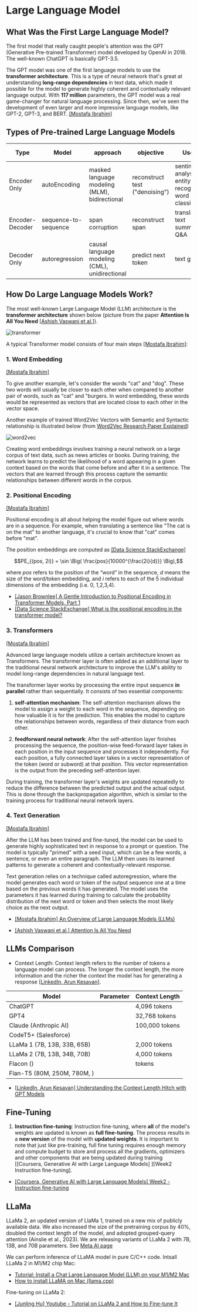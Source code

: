 
# Large Language Model

## What Was the First Large Language Model?

The first model that really caught people's attention was the GPT (Generative Pre-trained Transformer) model developed by OpenAI in 2018. The well-known ChatGPT is basically GPT-3.5.

The GPT model was one of the first language models to use the **transformer architecture**. This is a type of neural network that's great at understanding **long-range dependencies** in text data, which made it possible for the model to generate highly coherent and contextually relevant language output. With **117 million** parameters, the GPT model was a real game-changer for natural language processing.
Since then, we've seen the development of even larger and more impressive language models, like GPT-2, GPT-3, and BERT. [[Mostafa Ibrahim]][An Overview of Large Language Models (LLMs)]

## Types of Pre-trained Large Language Models

| Type | Model  | approach | objective | Use Case |  Model Example |
| --- | --- | --- | --- | --- | --- |
| Encoder Only | autoEncoding | masked language modeling (MLM), bidirectional | reconstruct test ("denoising")| sentiment analysis, name entity recognition, word classification | BERT, ROBERTA |
| Encoder-Decoder | sequence-to-sequence | span corruption | reconstruct span | translation, text summarization, Q&A | T5, BART |
| Decoder Only | autoregression | causal language modeling (CML), unidirectional  | predict next token | text generation | GPT, BLOOM | 



## How Do Large Language Models Work?

The most well-known Large Language Model (LLM) architecture is the **transformer architecture** shown below (picture from the paper **Attention Is All You Need** [[Ashish Vaswani et al.]][Attention Is All You Need]). 

![transformer](images/transformer.png)

A typical Transformer model consists of four main steps [[Mostafa Ibrahim]][An Overview of Large Language Models (LLMs)]:

### 1. Word Embedding 

[[Mostafa Ibrahim]][An Overview of Large Language Models (LLMs)]

To give another example, let's consider the words "cat" and "dog". These two words will usually be closer to each other when compared to another pair of words, such as "cat" and "burgers. In word embedding, these words would be represented as vectors that are located close to each other in the vector space. 

Another example of trained Word2Vec Vectors with Semantic and Syntactic relationship is illustrated below (from [Word2Vec Research Paper Explained](https://towardsdatascience.com/word2vec-research-paper-explained-205cb7eecc30))

![word2vec](images/word_embedding.png)

Creating word embeddings involves training a neural network on a large corpus of text data, such as news articles or books. During training, the network learns to predict the likelihood of a word appearing in a given context based on the words that come before and after it in a sentence. The vectors that are learned through this process capture the semantic relationships between different words in the corpus.

### 2. Positional Encoding

[[Mostafa Ibrahim]][An Overview of Large Language Models (LLMs)]

Positional encoding is all about helping the model figure out where words are in a sequence.  For example, when translating a sentence like "The cat is on the mat" to another language, it's crucial to know that "cat" comes before "mat".

The position embeddings are computed as [[Data Science StackExchange]][What is the positional encoding in the transformer model?]

$$PE_{(pos, 2i)} = \sin \Big( \frac{pos}{10000^{\frac{2i}{d}}} \Big),$$

where $pos$ refers to the position of the “word” in the sequence, $d$ means the size of the word/token embedding, and $i$ refers to each of the 5 individual dimensions of the embedding (i.e. 0, 1,2,3,4).

* [A Gentle Introduction to Positional Encoding in Transformer Models, Part 1]: https://machinelearningmastery.com/a-gentle-introduction-to-positional-encoding-in-transformer-models-part-1/#:~:text=Positional%20encoding%20describes%20the%20location,item%27s%20position%20in%20transformer%20models.
[[Jason Brownlee] A Gentle Introduction to Positional Encoding in Transformer Models, Part 1](https://machinelearningmastery.com/a-gentle-introduction-to-positional-encoding-in-transformer-models-part-1/#:~:text=Positional%20encoding%20describes%20the%20location,item%27s%20position%20in%20transformer%20models.)
* [What is the positional encoding in the transformer model?]: https://datascience.stackexchange.com/questions/51065/what-is-the-positional-encoding-in-the-transformer-model
[[Data Science StackExchange] What is the positional encoding in the transformer model?](https://datascience.stackexchange.com/questions/51065/what-is-the-positional-encoding-in-the-transformer-model)



### 3. Transformers

[[Mostafa Ibrahim]][An Overview of Large Language Models (LLMs)]

Advanced large language models utilize a certain architecture known as Transformers. The transformer layer is often added as an additional layer to the traditional neural network architecture to improve the LLM's ability to model long-range dependencies in natural language text.

The transformer layer works by processing the entire input sequence **in parallel** rather than sequentially. It consists of two essential components: 
1. **self-attention mechanism**: The self-attention mechanism allows the model to assign a weight to each word in the sequence, depending on how valuable it is for the prediction. This enables the model to capture the relationships between words, regardless of their distance from each other.

2. **feedforward neural network**: After the self-attention layer finishes processing the sequence, the position-wise feed-forward layer takes in each position in the input sequence and processes it independently. For each position, a fully connected layer takes in a vector representation of the token (word or subword) at that position. This vector representation is the output from the preceding self-attention layer.

During training, the transformer layer's weights are updated repeatedly to reduce the difference between the predicted output and the actual output. This is done through the backpropagation algorithm, which is similar to the training process for traditional neural network layers.

### 4. Text  Generation

[[Mostafa Ibrahim]][An Overview of Large Language Models (LLMs)]

After the LLM has been trained and fine-tuned, the model can be used to generate highly sophisticated text in response to a prompt or question. The model is typically "primed" with a seed input, which can be a few words, a sentence, or even an entire paragraph. The LLM then uses its learned patterns to generate a coherent and contextually-relevant response.

Text generation relies on a technique called autoregression, where the model generates each word or token of the output sequence one at a time based on the previous words it has generated. The model uses the parameters it has learned during training to calculate the probability distribution of the next word or token and then selects the most likely choice as the next output.


* [An Overview of Large Language Models (LLMs)]: https://wandb.ai/mostafaibrahim17/ml-articles/reports/An-Overview-of-Large-Language-Models-LLMs---VmlldzozODA3MzQz
[[Mostafa Ibrahim] An Overview of Large Language Models (LLMs)](https://wandb.ai/mostafaibrahim17/ml-articles/reports/An-Overview-of-Large-Language-Models-LLMs---VmlldzozODA3MzQz)


* [Attention Is All You Need]: https://arxiv.org/abs/1706.03762
[[Ashish Vaswani et al.] Attention Is All You Need](https://arxiv.org/abs/1706.03762)


## LLMs Comparison


* Context Length: Context length refers to the number of tokens a language model can process. The longer the context length, the more information and the richer the context the model has for generating a response [[LinkedIn, Arun Kesavan]][Understanding the Context Length Hitch with GPT Models].

| Model | Parameter  | Context Length |  
| --- | --- | --- | 
| ChatGPT |  | 4,096 tokens | 
| GPT4 | | 32,768 tokens |
| Claude (Anthropic AI) | | 100,000 tokens | 
| CodeT5+ (Salesforce)   | | | 
| LLaMa 1 (7B, 13B, 33B, 65B) | | 2,000 tokens | 
| LLaMa 2 (7B, 13B, 34B, 70B) | | 4,000 tokens | 
| Flacon () | |  tokens | 
|Flan-T5 (80M, 250M, 780M, )| | |


* [Understanding the Context Length Hitch with GPT Models]: https://www.linkedin.com/pulse/understanding-context-length-hitch-gpt-models-arun-kesavan/
[[LinkedIn, Arun Kesavan] Understanding the Context Length Hitch with GPT Models](https://www.linkedin.com/pulse/understanding-context-length-hitch-gpt-models-arun-kesavan/)



## Fine-Tuning 



1. **Instruction fine-tuning**: Instruction fine-tuning, where **all** of the model's weights are updated is known as **full fine-tuning**. The process results in a **new version** of the model with **updated weights**. It is important to note that just like pre-training, full fine tuning requires enough memory and compute budget to store and process all the gradients, optimizers and other components that are being updated during training [[Coursera, Generative AI with Large Language Models] ][Week2 Instruction fine-tuning]. 

* [Week2 - Instruction fine-tuning]: https://www.coursera.org/learn/generative-ai-with-llms/lecture/exyNC/instruction-fine-tuning
[[Coursera, Generative AI with Large Language Models] Week2 - Instruction fine-tuning](https://www.coursera.org/learn/generative-ai-with-llms/lecture/exyNC/instruction-fine-tuning)


## LLaMa

LLaMa 2, an updated version of LlaMa 1, trained on a new mix of publicly available data. We also increased the size of the pretraining corpus by 40%, doubled the context length of the model, and adopted grouped-query attention (Ainslie et al., 2023). We are releasing variants of LLaMa 2 with 7B, 13B, and 70B parameters. See [Meta AI page](https://ai.meta.com/llama/)


We can perform inference of LLaMA model in pure C/C++ code. Intsall LLaMa 2 in M1/M2 chip Mac:
* [Tutorial: Install a Chat Large Language Model (LLM) on your M1/M2 Mac](https://www.youtube.com/watch?v=rStOK2FfyEY)
* [How to install LLaMA on Mac (llama.cpp)](https://agi-sphere.com/install-llama-mac/#Step_1_Install_Homebrew)


Fine-tuning on LLaMa 2:

* [Youtube - Tutorial on LLaMa 2 and How to Fine-tune It]: https://www.youtube.com/watch?v=ntJUXgaTJIM
[[Junling Hu] Youtube -  Tutorial on LLaMa 2 and How to Fine-tune It](https://www.youtube.com/watch?v=ntJUXgaTJIM)



